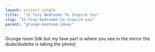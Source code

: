 ```yaml
---
layout: project_single
title:  "15 Tiny Bedrooms To Inspire You"
slug: "15-tiny-bedrooms-to-inspire-you"
parent: "grunge-bedroom-ideas"
---
```

Grunge room [Idk but my fave part is where you see in the mirror the dude/dudette is taking the photo]